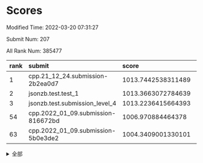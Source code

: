 # Scores

Modified Time: 2022-03-20 07:31:27

Submit Num: 207

All Rank Num: 385477

| rank |               submit               |       score        |       sigma        | pk_num |
| :--- | :--------------------------------- | :----------------- | :----------------- | :----- |
| 1    | cpp.21_12_24.submission-2b2ea0d7   | 1013.7442538311489 | 0.8315257292258043 | 7454   |
| 2    | jsonzb.test.test_1                 | 1013.3663072784639 | 0.8055198484315105 | 7450   |
| 3    | jsonzb.test.submission_level_4     | 1013.2236415664393 | 0.8089644222903737 | 7444   |
| 54   | cpp.2022_01_09.submission-816672bd | 1006.970884464378  | 0.7325410336677372 | 7449   |
| 63   | cpp.2022_01_09.submission-5b0e3de2 | 1004.3409001330101 | 0.7193884117659578 | 7454   |


<details>
<summary>全部</summary>

| rank |                 submit                 |       score        |       sigma        | pk_num |
| :--- | :------------------------------------- | :----------------- | :----------------- | :----- |
| 1    | cpp.21_12_24.submission-2b2ea0d7       | 1013.7442538311489 | 0.8315257292258043 | 7454   |
| 2    | jsonzb.test.test_1                     | 1013.3663072784639 | 0.8055198484315105 | 7450   |
| 3    | jsonzb.test.submission_level_4         | 1013.2236415664393 | 0.8089644222903737 | 7444   |
| 4    | gobigger.level_3.submission_level_3_20 | 1012.0339291603835 | 0.7836295872753997 | 7450   |
| 5    | gobigger.level_3.submission_level_3_18 | 1011.4820845427979 | 0.7580509684914583 | 7449   |
| 6    | gobigger.level_3.submission_level_3_9  | 1011.180983501639  | 0.7517210893694299 | 7451   |
| 7    | gobigger.level_3.submission_level_3_14 | 1011.1576347905409 | 0.7973844115023078 | 7445   |
| 8    | gobigger.level_3.submission_level_3_44 | 1011.1016274567464 | 0.7518618474713115 | 7450   |
| 9    | gobigger.level_3.submission_level_3_6  | 1011.077409148292  | 0.7680638564853483 | 7444   |
| 10   | gobigger.level_3.submission_level_3_5  | 1010.8657754884833 | 0.764213612767914  | 7451   |
| 11   | gobigger.level_3.submission_level_3_40 | 1010.7658969885597 | 0.8041249409506621 | 7451   |
| 12   | gobigger.level_3.submission_level_3_21 | 1010.6350924004691 | 0.7515153974122998 | 7448   |
| 13   | gobigger.level_3.submission_level_3_49 | 1010.5327847462197 | 0.8003572042906851 | 7452   |
| 14   | gobigger.level_3.submission_level_3_12 | 1010.5270781297129 | 0.7597041792111244 | 7449   |
| 15   | gobigger.level_3.submission_level_3_33 | 1010.4831286911302 | 0.7367963614030187 | 7446   |
| 16   | gobigger.level_3.submission_level_3_0  | 1010.454681506798  | 0.7518206024341629 | 7448   |
| 17   | gobigger.level_3.submission_level_3_42 | 1010.4015344336128 | 0.7625298409327828 | 7450   |
| 18   | gobigger.level_3.submission_level_3_27 | 1010.4003572752205 | 0.7683145402395894 | 7445   |
| 19   | gobigger.level_3.submission_level_3_1  | 1010.3574231935719 | 0.7546834826358164 | 7443   |
| 20   | gobigger.level_3.submission_level_3_24 | 1010.2803600541366 | 0.7674545560859533 | 7453   |
| 21   | gobigger.level_3.submission_level_3_36 | 1010.2159532573495 | 0.7703459384879192 | 7449   |
| 22   | gobigger.level_3.submission_level_3_31 | 1009.9086478899962 | 0.7643673186897789 | 7447   |
| 23   | gobigger.level_3.submission_level_3_38 | 1009.9006437608979 | 0.7536043798632547 | 7450   |
| 24   | gobigger.level_3.submission_level_3_10 | 1009.7713519262606 | 0.7519959643361762 | 7452   |
| 25   | gobigger.level_3.submission_level_3_13 | 1009.7504119225578 | 0.7663360831938307 | 7452   |
| 26   | gobigger.level_3.submission_level_3_47 | 1009.7232105872547 | 0.752247075823576  | 7449   |
| 27   | gobigger.level_3.submission_level_3_17 | 1009.7136822459507 | 0.777346165058229  | 7446   |
| 28   | gobigger.level_3.submission_level_3_2  | 1009.6143344641717 | 0.7510173240358965 | 7449   |
| 29   | gobigger.level_3.submission_level_3_37 | 1009.6063622301818 | 0.7787897163037315 | 7452   |
| 30   | gobigger.level_3.submission_level_3_39 | 1009.6051839108878 | 0.766584827586131  | 7451   |
| 31   | gobigger.level_3.submission_level_3_19 | 1009.575372901062  | 0.7569480993467184 | 7450   |
| 32   | gobigger.level_3.submission_level_3_46 | 1009.526869800496  | 0.7587635868735176 | 7445   |
| 33   | gobigger.level_3.submission_level_3_28 | 1009.4335304960058 | 0.7741698547085131 | 7449   |
| 34   | gobigger.level_3.submission_level_3_15 | 1009.4016345432406 | 0.761625962345629  | 7450   |
| 35   | gobigger.level_3.submission_level_3_7  | 1009.2977500852003 | 0.7431146865893592 | 7453   |
| 36   | gobigger.level_3.submission_level_3_8  | 1009.2848191602228 | 0.7532689154431864 | 7450   |
| 37   | gobigger.level_3.submission_level_3_30 | 1009.2776120593736 | 0.7473667320070285 | 7446   |
| 38   | gobigger.level_3.submission_level_3_4  | 1009.2527296767705 | 0.73810942929568   | 7450   |
| 39   | gobigger.level_3.submission_level_3_3  | 1009.2370932845763 | 0.7407049588824405 | 7452   |
| 40   | gobigger.level_3.submission_level_3_45 | 1009.2367071323803 | 0.7488547785987971 | 7447   |
| 41   | gobigger.level_3.submission_level_3_48 | 1009.2002951775561 | 0.7430081055170407 | 7446   |
| 42   | gobigger.level_3.submission_level_3_22 | 1009.1926215519926 | 0.7328144482743616 | 7447   |
| 43   | gobigger.level_3.submission_level_3_25 | 1009.1614061962446 | 0.7493558538665434 | 7448   |
| 44   | gobigger.level_3.submission_level_3_43 | 1009.1456868720126 | 0.7524342454874308 | 7452   |
| 45   | gobigger.level_3.submission_level_3_35 | 1009.0845960986211 | 0.7594482975438613 | 7452   |
| 46   | gobigger.level_3.submission_level_3_11 | 1009.0501788341687 | 0.7601745652194358 | 7445   |
| 47   | gobigger.level_3.submission_level_3_26 | 1009.0197804018139 | 0.7320611892314216 | 7445   |
| 48   | gobigger.level_3.submission_level_3_32 | 1008.8556324486608 | 0.7495106943932143 | 7447   |
| 49   | gobigger.level_3.submission_level_3_34 | 1008.8180667699257 | 0.7479751923971664 | 7450   |
| 50   | gobigger.level_3.submission_level_3_23 | 1008.6506783532707 | 0.7507598353225322 | 7449   |
| 51   | gobigger.level_3.submission_level_3_41 | 1008.396466894547  | 0.7493467567498323 | 7447   |
| 52   | gobigger.level_3.submission_level_3_16 | 1008.3512353120435 | 0.7547812710622209 | 7447   |
| 53   | gobigger.level_3.submission_level_3_29 | 1007.9180745003263 | 0.7471491511912453 | 7448   |
| 54   | cpp.2022_01_09.submission-816672bd     | 1006.970884464378  | 0.7325410336677372 | 7449   |
| 55   | gobigger.level_1.submission_level_1_46 | 1005.1878761057189 | 0.7212573358612127 | 7444   |
| 56   | gobigger.level_1.submission_level_1_29 | 1005.0332324526338 | 0.7245361035359191 | 7451   |
| 57   | gobigger.level_1.submission_level_1_35 | 1004.7802016485017 | 0.7215757000235493 | 7446   |
| 58   | gobigger.level_1.submission_level_1_25 | 1004.6356874173649 | 0.7100733203065184 | 7450   |
| 59   | gobigger.level_1.submission_level_1_13 | 1004.5353329287368 | 0.7223925518051811 | 7447   |
| 60   | gobigger.level_1.submission_level_1_14 | 1004.4977854698415 | 0.7380520900637136 | 7442   |
| 61   | gobigger.level_1.submission_level_1_38 | 1004.4500702488799 | 0.7139799451846485 | 7446   |
| 62   | gobigger.level_1.submission_level_1_1  | 1004.4388855780994 | 0.7264867331843179 | 7447   |
| 63   | cpp.2022_01_09.submission-5b0e3de2     | 1004.3409001330101 | 0.7193884117659578 | 7454   |
| 64   | gobigger.level_1.submission_level_1_8  | 1004.285071558374  | 0.7203089287679539 | 7450   |
| 65   | gobigger.level_1.submission_level_1_32 | 1004.2836010407284 | 0.7196636769229713 | 7451   |
| 66   | gobigger.level_1.submission_level_1_40 | 1004.2574866516794 | 0.7150354799399761 | 7444   |
| 67   | gobigger.level_1.submission_level_1_11 | 1004.072705492232  | 0.7134978636204851 | 7452   |
| 68   | gobigger.level_1.submission_level_1_4  | 1004.070056869226  | 0.7162068046750082 | 7449   |
| 69   | gobigger.level_1.submission_level_1_37 | 1004.0664327219486 | 0.7114610984425273 | 7447   |
| 70   | gobigger.level_1.submission_level_1_23 | 1003.9984514419262 | 0.7160961501408248 | 7446   |
| 71   | gobigger.level_1.submission_level_1_27 | 1003.9557762991003 | 0.7199738336910759 | 7450   |
| 72   | gobigger.level_1.submission_level_1_43 | 1003.946299522252  | 0.7195280823785407 | 7451   |
| 73   | gobigger.level_1.submission_level_1_5  | 1003.8868373725381 | 0.7187049500448072 | 7446   |
| 74   | gobigger.level_1.submission_level_1_45 | 1003.7859052128811 | 0.7096671040298017 | 7448   |
| 75   | gobigger.level_1.submission_level_1_49 | 1003.7722527628006 | 0.7154756372038492 | 7454   |
| 76   | gobigger.level_1.submission_level_1_6  | 1003.6544349956822 | 0.7172856964759797 | 7450   |
| 77   | gobigger.level_1.submission_level_1_48 | 1003.5898336963053 | 0.7145764466995613 | 7449   |
| 78   | gobigger.level_1.submission_level_1_41 | 1003.5123515255301 | 0.7230936422610511 | 7449   |
| 79   | gobigger.level_1.submission_level_1_19 | 1003.4661898345067 | 0.7035928887163964 | 7449   |
| 80   | gobigger.level_1.submission_level_1_2  | 1003.4437617186022 | 0.7191506290840416 | 7447   |
| 81   | gobigger.level_1.submission_level_1_39 | 1003.3513088905448 | 0.7086469693207582 | 7450   |
| 82   | gobigger.level_1.submission_level_1_36 | 1003.3299390475707 | 0.7190010247739061 | 7443   |
| 83   | gobigger.level_1.submission_level_1_3  | 1003.2470296120708 | 0.7246265755137948 | 7454   |
| 84   | gobigger.level_1.submission_level_1_21 | 1003.2320529190514 | 0.7248159495159702 | 7447   |
| 85   | gobigger.level_1.submission_level_1_28 | 1003.1767214099566 | 0.7171493720135825 | 7448   |
| 86   | gobigger.level_1.submission_level_1_30 | 1003.1097111524296 | 0.7190024684949963 | 7447   |
| 87   | gobigger.level_1.submission_level_1_34 | 1003.0811693416498 | 0.7149836103777921 | 7450   |
| 88   | gobigger.level_1.submission_level_1_22 | 1002.9711676524511 | 0.7069078486588445 | 7451   |
| 89   | gobigger.level_1.submission_level_1_0  | 1002.9363195494025 | 0.700619023617997  | 7448   |
| 90   | gobigger.level_1.submission_level_1_12 | 1002.9250327989839 | 0.7164954961217311 | 7452   |
| 91   | gobigger.level_1.submission_level_1_18 | 1002.9158026034942 | 0.7096945850262015 | 7449   |
| 92   | gobigger.level_1.submission_level_1_20 | 1002.895843059918  | 0.7095563081585953 | 7450   |
| 93   | gobigger.level_1.submission_level_1_33 | 1002.8931367229167 | 0.7080178435779524 | 7448   |
| 94   | gobigger.level_1.submission_level_1_15 | 1002.8319668205895 | 0.7146947340768031 | 7445   |
| 95   | gobigger.level_1.submission_level_1_16 | 1002.8257283810473 | 0.7101162461728101 | 7453   |
| 96   | gobigger.level_1.submission_level_1_9  | 1002.7625583780418 | 0.7169013982762829 | 7446   |
| 97   | gobigger.level_1.submission_level_1_17 | 1002.6920442088007 | 0.7179131908213482 | 7446   |
| 98   | gobigger.level_1.submission_level_1_31 | 1002.5864403635125 | 0.7012851519860015 | 7450   |
| 99   | gobigger.level_1.submission_level_1_47 | 1002.4897601926549 | 0.7023498819727169 | 7450   |
| 100  | gobigger.level_1.submission_level_1_24 | 1002.4576374688659 | 0.7139278627553417 | 7446   |
| 101  | gobigger.level_1.submission_level_1_7  | 1002.4469398761925 | 0.7083162041496827 | 7454   |
| 102  | gobigger.level_1.submission_level_1_10 | 1002.3586367757913 | 0.7076083766874772 | 7452   |
| 103  | gobigger.level_1.submission_level_1_42 | 1002.1567503885242 | 0.7177586203742057 | 7453   |
| 104  | gobigger.level_1.submission_level_1_44 | 1001.6568877700815 | 0.7111806733606575 | 7452   |
| 105  | gobigger.level_1.submission_level_1_26 | 1001.3622497592144 | 0.711210200907599  | 7448   |
| 106  | gobigger.random.submission_random_8    | 997.8804870426924  | 0.7018450280511195 | 7450   |
| 107  | gobigger.random.submission_random_46   | 997.3105818470787  | 0.7106869622106016 | 7450   |
| 108  | gobigger.random.submission_random_2    | 997.1713282468055  | 0.7101689416318303 | 7450   |
| 109  | gobigger.random.submission_random_45   | 997.084563782866   | 0.6960488890401517 | 7443   |
| 110  | gobigger.random.submission_random_19   | 997.0534205067748  | 0.7011424341768159 | 7451   |
| 111  | gobigger.random.submission_random_16   | 997.0263897476584  | 0.7166996377794326 | 7448   |
| 112  | gobigger.random.submission_random_15   | 997.0058444085056  | 0.7032288535839428 | 7449   |
| 113  | gobigger.random.submission_random_28   | 996.9238364371878  | 0.7046870658000141 | 7450   |
| 114  | gobigger.random.submission_random_32   | 996.7661445407025  | 0.7034211192562958 | 7447   |
| 115  | gobigger.random.submission_random_42   | 996.6167317933438  | 0.7195005559260373 | 7446   |
| 116  | gobigger.random.submission_random_21   | 996.5188955891392  | 0.7101912501032625 | 7451   |
| 117  | gobigger.random.submission_random_12   | 996.4587705839461  | 0.7110655924355411 | 7451   |
| 118  | gobigger.random.submission_random_25   | 996.387918003443   | 0.7096776172699011 | 7451   |
| 119  | gobigger.random.submission_random_29   | 996.3791754075421  | 0.7043862940728078 | 7447   |
| 120  | gobigger.random.submission_random_6    | 996.2953474440156  | 0.7128054068733806 | 7449   |
| 121  | gobigger.random.submission_random_9    | 996.2843250336027  | 0.7154703804495987 | 7442   |
| 122  | gobigger.random.submission_random_17   | 996.2813600766166  | 0.7060080855686214 | 7451   |
| 123  | gobigger.random.submission_random_0    | 996.2305295548475  | 0.7084457160065253 | 7451   |
| 124  | gobigger.random.submission_random_33   | 996.1544559474675  | 0.7129413095323694 | 7451   |
| 125  | gobigger.random.submission_random_48   | 996.1319706122113  | 0.7096390644707796 | 7447   |
| 126  | gobigger.random.submission_random_41   | 996.1023744620783  | 0.7135592847413996 | 7447   |
| 127  | gobigger.random.submission_random_14   | 996.0993458272774  | 0.715404582529512  | 7452   |
| 128  | gobigger.random.submission_random_3    | 996.0404429936619  | 0.7150185498491984 | 7449   |
| 129  | gobigger.random.submission_random_1    | 996.0143901351969  | 0.7085297341587175 | 7452   |
| 130  | gobigger.random.submission_random_36   | 995.8922204089735  | 0.7196494398647233 | 7448   |
| 131  | gobigger.random.submission_random_47   | 995.8815344326756  | 0.7123458958057719 | 7447   |
| 132  | gobigger.random.submission_random_13   | 995.8415589021271  | 0.71335049640065   | 7453   |
| 133  | gobigger.random.submission_random_18   | 995.7269494684534  | 0.7145097171425823 | 7452   |
| 134  | gobigger.random.submission_random_34   | 995.7196043102017  | 0.7082265912429662 | 7446   |
| 135  | gobigger.random.submission_random_31   | 995.7140179091898  | 0.7061384759236617 | 7449   |
| 136  | gobigger.random.submission_random_23   | 995.6942774361868  | 0.7211368302365284 | 7450   |
| 137  | gobigger.random.submission_random_7    | 995.6833116913708  | 0.7179311010842498 | 7450   |
| 138  | gobigger.random.submission_random_4    | 995.6402954177138  | 0.7050161695277077 | 7445   |
| 139  | gobigger.random.submission_random_20   | 995.6088283519567  | 0.6922591197064069 | 7446   |
| 140  | gobigger.random.submission_random_30   | 995.6053095973639  | 0.7258460511295071 | 7447   |
| 141  | gobigger.random.submission_random_37   | 995.57284325294    | 0.7107324236719006 | 7452   |
| 142  | gobigger.random.submission_random_27   | 995.5704975807782  | 0.720439946004469  | 7445   |
| 143  | gobigger.random.submission_random_11   | 995.519026062418   | 0.7097071213121492 | 7449   |
| 144  | gobigger.random.submission_random_49   | 995.4846892331444  | 0.7164500982812371 | 7450   |
| 145  | gobigger.random.submission_random_44   | 995.4701394576244  | 0.719085742425968  | 7449   |
| 146  | gobigger.random.submission_random_26   | 995.4658975909678  | 0.7051957300077604 | 7447   |
| 147  | gobigger.random.submission_random_38   | 995.3693659676701  | 0.7206539027447622 | 7447   |
| 148  | gobigger.random.submission_random_5    | 995.3589816284533  | 0.7157048083481555 | 7448   |
| 149  | gobigger.random.submission_random_40   | 995.3004142553373  | 0.70486786725432   | 7450   |
| 150  | gobigger.random.submission_random_43   | 995.1751050725267  | 0.7258163458789059 | 7447   |
| 151  | gobigger.random.submission_random_39   | 995.0590426608883  | 0.7169870394812774 | 7449   |
| 152  | gobigger.random.submission_random_10   | 994.8651273949707  | 0.7141593201046171 | 7454   |
| 153  | gobigger.random.submission_random_22   | 994.7093023068398  | 0.7194513182854264 | 7448   |
| 154  | gobigger.random.submission_random_35   | 994.4390542591901  | 0.7147265688546156 | 7449   |
| 155  | gobigger.level_2.submission_level_2_26 | 994.2907037618871  | 0.7391743552188004 | 7450   |
| 156  | gobigger.random.submission_random_24   | 994.1935075954369  | 0.728411810436529  | 7451   |
| 157  | gobigger.level_2.submission_level_2_11 | 993.7300513627076  | 0.7417999196222603 | 7449   |
| 158  | gobigger.level_2.submission_level_2_30 | 993.2412157238282  | 0.7300815439255816 | 7454   |
| 159  | gobigger.level_2.submission_level_2_40 | 993.2145423299039  | 0.7388760931646808 | 7453   |
| 160  | gobigger.level_2.submission_level_2_0  | 993.109515849696   | 0.7270965552603684 | 7448   |
| 161  | gobigger.level_2.submission_level_2_2  | 993.0947602335519  | 0.7493635905797098 | 7451   |
| 162  | gobigger.level_2.submission_level_2_45 | 993.0855363598578  | 0.7311034849483924 | 7452   |
| 163  | gobigger.level_2.submission_level_2_29 | 992.9404265747442  | 0.7408337982759949 | 7450   |
| 164  | gobigger.level_2.submission_level_2_5  | 992.8913180160636  | 0.7262922380647888 | 7452   |
| 165  | gobigger.level_2.submission_level_2_23 | 992.7957769827874  | 0.730604243083068  | 7449   |
| 166  | gobigger.level_2.submission_level_2_37 | 992.74976836749    | 0.7608773345741348 | 7440   |
| 167  | gobigger.level_2.submission_level_2_18 | 992.7338021575366  | 0.7394004683918467 | 7447   |
| 168  | gobigger.level_2.submission_level_2_48 | 992.7287677321212  | 0.7477546923839061 | 7444   |
| 169  | gobigger.level_2.submission_level_2_20 | 992.643968017503   | 0.7442851420518014 | 7450   |
| 170  | gobigger.level_2.submission_level_2_21 | 992.5756454083102  | 0.7464323998020372 | 7445   |
| 171  | gobigger.level_2.submission_level_2_42 | 992.5248528941987  | 0.7342165725947387 | 7447   |
| 172  | gobigger.level_2.submission_level_2_39 | 992.524705229819   | 0.7354459500314233 | 7443   |
| 173  | gobigger.level_2.submission_level_2_10 | 992.5231505631991  | 0.7628514133113621 | 7445   |
| 174  | gobigger.level_2.submission_level_2_28 | 992.4579384419651  | 0.7379153361846613 | 7450   |
| 175  | gobigger.level_2.submission_level_2_19 | 992.3895502310226  | 0.751494026941086  | 7444   |
| 176  | gobigger.level_2.submission_level_2_22 | 992.3358130414783  | 0.7479007676483982 | 7447   |
| 177  | gobigger.level_2.submission_level_2_4  | 992.2829130864135  | 0.7593657256559199 | 7449   |
| 178  | gobigger.level_2.submission_level_2_36 | 992.2771455945485  | 0.7487678809884533 | 7450   |
| 179  | gobigger.level_2.submission_level_2_6  | 992.1511178944144  | 0.7451852878901707 | 7448   |
| 180  | gobigger.level_2.submission_level_2_35 | 992.036364809297   | 0.7565939731434157 | 7448   |
| 181  | gobigger.level_2.submission_level_2_13 | 992.0309865340492  | 0.7350604331743084 | 7450   |
| 182  | gobigger.level_2.submission_level_2_9  | 991.9886061866212  | 0.7377263259531589 | 7454   |
| 183  | gobigger.level_2.submission_level_2_43 | 991.9441956792643  | 0.7584483670737857 | 7450   |
| 184  | gobigger.level_2.submission_level_2_16 | 991.9368171024983  | 0.7489801136568924 | 7451   |
| 185  | gobigger.level_2.submission_level_2_3  | 991.9325030894727  | 0.7457101768637792 | 7451   |
| 186  | gobigger.level_2.submission_level_2_27 | 991.8846585572628  | 0.7622233219721636 | 7448   |
| 187  | gobigger.level_2.submission_level_2_32 | 991.8592236138325  | 0.7456923702938477 | 7449   |
| 188  | gobigger.level_2.submission_level_2_15 | 991.8325405701505  | 0.7538004918552321 | 7448   |
| 189  | gobigger.level_2.submission_level_2_49 | 991.8211857368359  | 0.7481305693829172 | 7451   |
| 190  | gobigger.level_2.submission_level_2_34 | 991.662322759963   | 0.744436335311164  | 7451   |
| 191  | gobigger.level_2.submission_level_2_38 | 991.6383080344582  | 0.754192788841144  | 7446   |
| 192  | gobigger.level_2.submission_level_2_46 | 991.5965551790757  | 0.7448415792620147 | 7441   |
| 193  | gobigger.level_2.submission_level_2_14 | 991.5507532296599  | 0.7512200292944379 | 7451   |
| 194  | gobigger.level_2.submission_level_2_1  | 991.5281020553639  | 0.7309687262782465 | 7451   |
| 195  | gobigger.level_2.submission_level_2_17 | 991.4962526299325  | 0.7674911078868536 | 7457   |
| 196  | gobigger.level_2.submission_level_2_33 | 991.3232350195934  | 0.7584349351748841 | 7448   |
| 197  | gobigger.level_2.submission_level_2_12 | 991.2726422015745  | 0.7668860114818711 | 7450   |
| 198  | gobigger.level_2.submission_level_2_25 | 991.188327724157   | 0.781153040692716  | 7449   |
| 199  | gobigger.level_2.submission_level_2_31 | 991.0214823128206  | 0.7299507457428832 | 7447   |
| 200  | gobigger.level_2.submission_level_2_44 | 990.9491300823606  | 0.7564141239203    | 7453   |
| 201  | gobigger.level_2.submission_level_2_47 | 990.9185297665367  | 0.7372048129275408 | 7450   |
| 202  | gobigger.level_2.submission_level_2_24 | 990.8637519050815  | 0.766714342134148  | 7452   |
| 203  | gobigger.level_2.submission_level_2_7  | 990.8465020425044  | 0.7685480672571523 | 7449   |
| 204  | gobigger.level_2.submission_level_2_8  | 989.8501332682964  | 0.7620072082743037 | 7449   |
| 205  | gobigger.level_2.submission_level_2_41 | 989.5072049731479  | 0.7812768413770075 | 7446   |
| 206  | gobigger.none.submission_none_0        | 976.5225170135982  | 1.4137189655977056 | 7448   |
| 207  | gobigger.none.submission_none_1        | 974.5741495612581  | 1.6607788069626033 | 7448   |

</details>